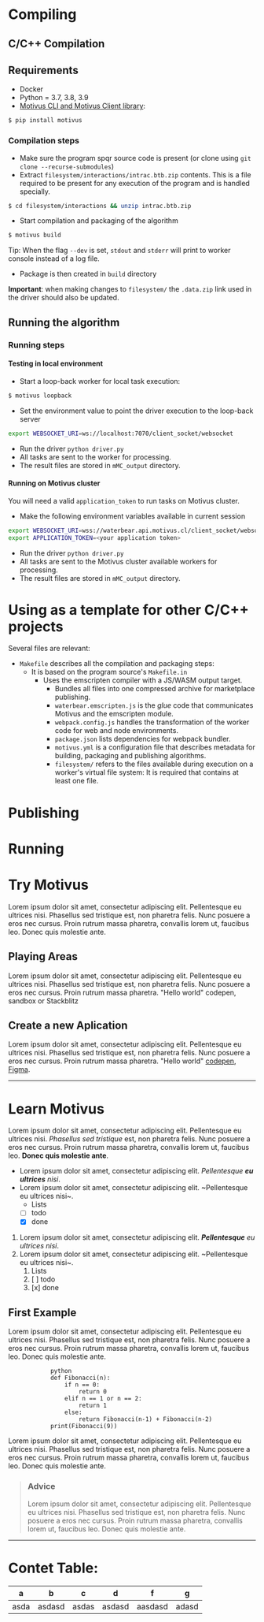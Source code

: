 # Compiling

## C/C++ Compilation

## Requirements
- Docker
- Python = 3.7, 3.8, 3.9
- [Motivus CLI and Motivus Client library](https://pypi.org/project/motivus/):
```sh
$ pip install motivus
```
### Compilation steps
- Make sure the program spqr source code is present (or clone using `git clone --recurse-submodules`)
- Extract `filesystem/interactions/intrac.btb.zip` contents. This is a file required to be present for any execution of the program and is handled specially.
```sh
$ cd filesystem/interactions && unzip intrac.btb.zip
```
- Start compilation and packaging of the algorithm
```sh
$ motivus build
```
Tip: When the flag `--dev` is set, `stdout` and `stderr` will print to worker console instead of a log file.
- Package is then created in `build` directory

**Important**: when making changes to `filesystem/` the `.data.zip` link used in the driver should also be updated. 

## Running the algorithm
### Running steps
#### Testing in local environment
- Start a loop-back worker for local task execution:
```sh
$ motivus loopback
```
- Set the environment value to point the driver execution to the loop-back server
```sh
export WEBSOCKET_URI=ws://localhost:7070/client_socket/websocket
```
- Run the driver
`python driver.py`
- All tasks are sent to the worker for processing.
- The result files are stored in `mMC_output` directory.

#### Running on Motivus cluster
You will need a valid `application_token` to run tasks on Motivus cluster.
- Make the following environment variables available in current session
```sh
export WEBSOCKET_URI=wss://waterbear.api.motivus.cl/client_socket/websocket
export APPLICATION_TOKEN=<your application token>
```
- Run the driver
`python driver.py`
- All tasks are sent to the Motivus cluster available workers for processing.
- The result files are stored in `mMC_output` directory.

# Using as a template for other C/C++ projects
Several files are relevant:
- `Makefile` describes all the compilation and packaging steps:
    - It is based on the program source's `Makefile.in`
        - Uses the emscripten compiler with a JS/WASM output target.
            - Bundles all files into one compressed archive for marketplace publishing.
            - `waterbear.emscripten.js` is the *glue* code that communicates Motivus and the emscripten module.
            - `webpack.config.js` handles the transformation of the worker code for web and node environments.
            - `package.json` lists dependencies for webpack bundler.
            - `motivus.yml` is a configuration file that describes metadata for building, packaging and publishing algorithms.
            - `filesystem/` refers to the files available during execution on a worker's virtual file system: It is required that contains at least one file.



# Publishing
# Running


# Try Motivus
Lorem ipsum dolor sit amet, consectetur adipiscing elit. 
Pellentesque eu ultrices nisi. Phasellus sed tristique est, 
non pharetra felis. Nunc posuere a eros nec cursus. 
Proin rutrum massa pharetra, convallis lorem ut, 
faucibus leo. Donec quis molestie ante. 
## Playing Areas
Lorem ipsum dolor sit amet, consectetur adipiscing elit. 
Pellentesque eu ultrices nisi. Phasellus sed tristique est, 
non pharetra felis. Nunc posuere a eros nec cursus. 
Proin rutrum massa pharetra. "Hello world" codepen, sandbox or Stackblitz
## Create a new Aplication  
Lorem ipsum dolor sit amet, consectetur adipiscing elit. 
Pellentesque eu ultrices nisi. Phasellus sed tristique est, 
non pharetra felis. Nunc posuere a eros nec cursus. 
Proin rutrum massa pharetra. "Hello world" [codepen](https://codepen.io/), [Figma](https://figma.com/).    

***
# Learn Motivus
Lorem ipsum dolor sit amet, consectetur adipiscing elit. 
Pellentesque eu ultrices nisi. *Phasellus sed tristique* est, 
non pharetra felis. Nunc posuere a eros nec cursus. Proin 
rutrum massa pharetra, convallis lorem ut, faucibus leo. 
**Donec quis molestie ante**. 

* Lorem ipsum dolor sit amet, consectetur adipiscing elit. _Pellentesque **eu ultrices** nisi_.
* Lorem ipsum dolor sit amet, consectetur adipiscing elit. ~Pellentesque eu ultrices nisi~. 
    * Lists
    * [ ] todo
    * [x] done
1. Lorem ipsum dolor sit amet, consectetur adipiscing elit. _**Pellentesque** eu ultrices nisi_.
1. Lorem ipsum dolor sit amet, consectetur adipiscing elit. ~Pellentesque eu ultrices nisi~. 
    1. Lists
    1. [ ] todo
    1. [x] done
## First Example
Lorem ipsum dolor sit amet, consectetur adipiscing elit. 
Pellentesque eu ultrices nisi. Phasellus sed tristique est, non pharetra felis. Nunc posuere a eros nec cursus. Proin rutrum massa pharetra, convallis 
lorem ut, faucibus leo. Donec quis molestie ante.  


                python
                def Fibonacci(n):
                    if n == 0:
                        return 0
                    elif n == 1 or n == 2:
                        return 1
                    else:
                        return Fibonacci(n-1) + Fibonacci(n-2)
                print(Fibonacci(9))
                
Lorem ipsum dolor sit amet, consectetur adipiscing elit. 
Pellentesque eu ultrices nisi. Phasellus sed tristique est, 
non pharetra felis. Nunc posuere a eros nec cursus. Proin rutrum massa pharetra, 
convallis lorem ut, faucibus leo. Donec quis molestie ante.
>### Advice 
>Lorem ipsum dolor sit amet, consectetur adipiscing elit. 
Pellentesque eu ultrices nisi. Phasellus sed tristique est, 
non pharetra felis. Nunc posuere a eros nec cursus. Proin rutrum massa pharetra, 
convallis lorem ut, faucibus leo. Donec quis molestie ante.

***

# Contet Table:

| a | b | c | d | f | g |
| - | - | - | - | - | - |
| asda | asdasd | asdas | asdasd | aasdasd | adasd |
